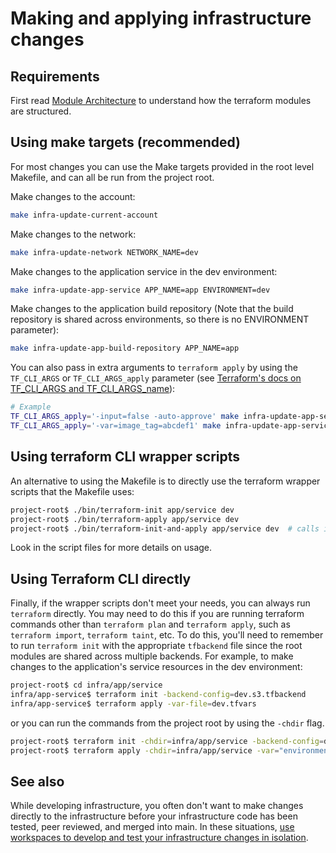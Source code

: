 # Making and applying infrastructure changes

## Requirements

First read [Module Architecture](./module-architecture.md) to understand how the terraform modules are structured.

## Using make targets (recommended)

For most changes you can use the Make targets provided in the root level Makefile, and can all be run from the project root.

Make changes to the account:

```bash
make infra-update-current-account
```

Make changes to the network:

```bash
make infra-update-network NETWORK_NAME=dev
```

Make changes to the application service in the dev environment:

```bash
make infra-update-app-service APP_NAME=app ENVIRONMENT=dev
```

Make changes to the application build repository (Note that the build repository is shared across environments, so there is no ENVIRONMENT parameter):

```bash
make infra-update-app-build-repository APP_NAME=app
```

You can also pass in extra arguments to `terraform apply` by using the `TF_CLI_ARGS` or `TF_CLI_ARGS_apply` parameter (see [Terraform's docs on TF_CLI_ARGS and TF_CLI_ARGS_name](https://developer.hashicorp.com/terraform/cli/config/environment-variables#tf_cli_args-and-tf_cli_args_name)):

```bash
# Example
TF_CLI_ARGS_apply='-input=false -auto-approve' make infra-update-app-service APP_NAME=app ENVIRONMENT=dev
TF_CLI_ARGS_apply='-var=image_tag=abcdef1' make infra-update-app-service APP_NAME=app ENVIRONMENT=dev
```

## Using terraform CLI wrapper scripts

An alternative to using the Makefile is to directly use the terraform wrapper scripts that the Makefile uses:

```bash
project-root$ ./bin/terraform-init app/service dev
project-root$ ./bin/terraform-apply app/service dev
project-root$ ./bin/terraform-init-and-apply app/service dev  # calls init and apply in the same script
```

Look in the script files for more details on usage.

## Using Terraform CLI directly

Finally, if the wrapper scripts don't meet your needs, you can always run `terraform` directly. You may need to do this if you are running terraform commands other than `terraform plan` and `terraform apply`, such as `terraform import`, `terraform taint`, etc. To do this, you'll need to remember to run `terraform init` with the appropriate `tfbackend` file since the root modules are shared across multiple backends. For example, to make changes to the application's service resources in the dev environment:

```bash
project-root$ cd infra/app/service
infra/app-service$ terraform init -backend-config=dev.s3.tfbackend
infra/app-service$ terraform apply -var-file=dev.tfvars
```

or you can run the commands from the project root by using the `-chdir` flag.

```bash
project-root$ terraform init -chdir=infra/app/service -backend-config=dev.s3.tfbackend
project-root$ terraform apply -chdir=infra/app/service -var="environment_name=dev"
```

## See also

While developing infrastructure, you often don't want to make changes directly to the infrastructure before your infrastructure code has been tested, peer reviewed, and merged into main. In these situations, [use workspaces to develop and test your infrastructure changes in isolation](./develop-and-test-infrastructure-in-isolation-using-workspaces.md).
